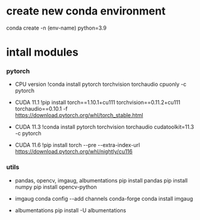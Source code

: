 # create new conda environment
conda create -n (env-name) python=3.9

# intall modules
### pytorch
- CPU version
!conda install pytorch torchvision torchaudio cpuonly -c pytorch

- CUDA 11.1
!pip install torch==1.10.1+cu111 torchvision==0.11.2+cu111 torchaudio==0.10.1 -f https://download.pytorch.org/whl/torch_stable.html

- CUDA 11.3
!conda install pytorch torchvision torchaudio cudatoolkit=11.3 -c pytorch

- CUDA 11.6
!pip install torch --pre --extra-index-url https://download.pytorch.org/whl/nightly/cu116

### utils
- pandas, opencv, imgaug, albumentations
pip install pandas
pip install numpy
pip install opencv-python

- imgaug
conda config --add channels conda-forge
conda install imgaug

- albumentations
pip install -U albumentations